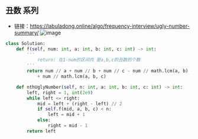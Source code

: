## 丑数 系列
- 链接：https://labuladong.online/algo/frequency-interview/ugly-number-summary/
![image](https://github.com/user-attachments/assets/ed9eb848-8787-418d-a6db-a5fc1f2ceb33)

```python
class Solution:
    def f(self, num: int, a: int, b: int, c: int) -> int:
        '''
            return: 在1-num的区间内 是a,b,c的丑数的个数
        '''
        return num // a + num // b + num // c - num // math.lcm(a, b) - num // math.lcm(a, c) - num // math.lcm(b, c) \
            + num // math.lcm(a, b, c)

    def nthUglyNumber(self, n: int, a: int, b: int, c: int) -> int:
        left, right = 1, int(2e9)
        while left <= right:
            mid = left + (right - left) // 2
            if self.f(mid, a, b, c) < n:
                left = mid + 1
            else:
                right = mid - 1
        return left

```
